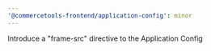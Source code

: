 ```yaml
---
'@commercetools-frontend/application-config': minor
---
```


Introduce a "frame-src" directive to the Application Config
